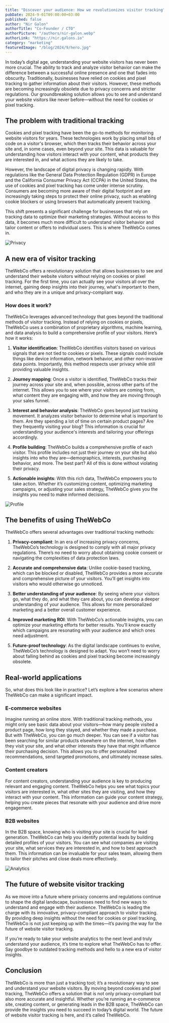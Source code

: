 ```yaml
---
title: "Discover your audience: How we revolutionizes visitor tracking"
pubDate: 2024-9-01T09:00:00+03:00
published: false
author: "Nir Galon"
authorTitle: "Co-Founder / CTO"
authorPicture: "/authors/nir-galon.webp"
authorLink: "https://nir.galons.io"
category: "marketing"
featuredImage: "/blog/2024/9/hero.jpg"
---
```


In today’s digital age, understanding your website visitors has never been more crucial. The ability to track and analyze visitor behavior can make the difference between a successful online presence and one that fades into obscurity. Traditionally, businesses have relied on cookies and pixel tracking to gather information about their visitors. However, these methods are becoming increasingly obsolete due to privacy concerns and stricter regulations. Our groundbreaking solution allows you to see and understand your website visitors like never before—without the need for cookies or pixel tracking.

<!--more-->

## The problem with traditional tracking

Cookies and pixel tracking have been the go-to methods for monitoring website visitors for years. These technologies work by placing small bits of code on a visitor's browser, which then tracks their behavior across your site and, in some cases, even beyond your site. This data is valuable for understanding how visitors interact with your content, what products they are interested in, and what actions they are likely to take.

However, the landscape of digital privacy is changing rapidly. With regulations like the General Data Protection Regulation (GDPR) in Europe and the California Consumer Privacy Act (CCPA) in the United States, the use of cookies and pixel tracking has come under intense scrutiny. Consumers are becoming more aware of their digital footprint and are increasingly taking steps to protect their online privacy, such as enabling cookie blockers or using browsers that automatically prevent tracking.

This shift presents a significant challenge for businesses that rely on tracking data to optimize their marketing strategies. Without access to this data, it becomes much more difficult to understand visitor behavior and tailor content or offers to individual users. This is where TheWebCo comes in.

![Privacy](/blog/2024/9/privacy.jpg)

## A new era of visitor tracking

TheWebCo offers a revolutionary solution that allows businesses to see and understand their website visitors without relying on cookies or pixel tracking. For the first time, you can actually see your visitors all over the internet, gaining deep insights into their journey, what's important to them, and who they are in a unique and privacy-compliant way.

### How does it work?

TheWebCo leverages advanced technology that goes beyond the traditional methods of visitor tracking. Instead of relying on cookies or pixels, TheWebCo uses a combination of proprietary algorithms, machine learning, and data analysis to build a comprehensive profile of your visitors. Here’s how it works:

1. **Visitor identification**: TheWebCo identifies visitors based on various signals that are not tied to cookies or pixels. These signals could include things like device information, network behavior, and other non-invasive data points. Importantly, this method respects user privacy while still providing valuable insights.

2. **Journey mapping**: Once a visitor is identified, TheWebCo tracks their journey across your site and, when possible, across other parts of the internet. This allows you to see where your visitors are coming from, what content they are engaging with, and how they are moving through your sales funnel.

3. **Interest and behavior analysis**: TheWebCo goes beyond just tracking movement. It analyzes visitor behavior to determine what is important to them. Are they spending a lot of time on certain product pages? Are they frequently visiting your blog? This information is crucial for understanding your audience's interests and tailoring your offerings accordingly.

4. **Profile building**: TheWebCo builds a comprehensive profile of each visitor. This profile includes not just their journey on your site but also insights into who they are—demographics, interests, purchasing behavior, and more. The best part? All of this is done without violating their privacy.

5. **Actionable insights**: With this rich data, TheWebCo empowers you to take action. Whether it’s customizing content, optimizing marketing campaigns, or adjusting your sales strategy, TheWebCo gives you the insights you need to make informed decisions.

![Profile](/blog/2024/9/profile.jpg)

## The benefits of using TheWebCo

TheWebCo offers several advantages over traditional tracking methods:

1. **Privacy-compliant**: In an era of increasing privacy concerns, TheWebCo’s technology is designed to comply with all major privacy regulations. There’s no need to worry about obtaining cookie consent or navigating the complexities of data protection laws.

2. **Accurate and comprehensive data**: Unlike cookie-based tracking, which can be blocked or disabled, TheWebCo provides a more accurate and comprehensive picture of your visitors. You’ll get insights into visitors who would otherwise go unnoticed.

3. **Better understanding of your audience**: By seeing where your visitors go, what they do, and what they care about, you can develop a deeper understanding of your audience. This allows for more personalized marketing and a better overall customer experience.

4. **Improved marketing ROI**: With TheWebCo’s actionable insights, you can optimize your marketing efforts for better results. You’ll know exactly which campaigns are resonating with your audience and which ones need adjustment.

5. **Future-proof technology**: As the digital landscape continues to evolve, TheWebCo’s technology is designed to adapt. You won’t need to worry about falling behind as cookies and pixel tracking become increasingly obsolete.

## Real-world applications

So, what does this look like in practice? Let’s explore a few scenarios where TheWebCo can make a significant impact.

### E-commerce websites

Imagine running an online store. With traditional tracking methods, you might only see basic data about your visitors—how many people visited a product page, how long they stayed, and whether they made a purchase. But with TheWebCo, you can go much deeper. You can see if a visitor has been searching for similar products elsewhere on the internet, how often they visit your site, and what other interests they have that might influence their purchasing decision. This allows you to offer personalized recommendations, send targeted promotions, and ultimately increase sales.

### Content creators

For content creators, understanding your audience is key to producing relevant and engaging content. TheWebCo helps you see what topics your visitors are interested in, what other sites they are visiting, and how they interact with your content. This information can guide your content strategy, helping you create pieces that resonate with your audience and drive more engagement.

### B2B websites

In the B2B space, knowing who is visiting your site is crucial for lead generation. TheWebCo can help you identify potential leads by building detailed profiles of your visitors. You can see what companies are visiting your site, what services they are interested in, and how to best approach them. This information can be invaluable for your sales team, allowing them to tailor their pitches and close deals more effectively.

![Analytics](/blog/2024/9/analytics.jpg)

## The future of website visitor tracking

As we move into a future where privacy concerns and regulations continue to shape the digital landscape, businesses need to find new ways to understand and engage with their audience. TheWebCo is leading the charge with its innovative, privacy-compliant approach to visitor tracking. By providing deep insights without the need for cookies or pixel tracking, TheWebCo is not just keeping up with the times—it’s paving the way for the future of website visitor tracking.

If you’re ready to take your website analytics to the next level and truly understand your audience, it’s time to explore what TheWebCo has to offer. Say goodbye to outdated tracking methods and hello to a new era of visitor insights.

## Conclusion

TheWebCo is more than just a tracking tool; it’s a revolutionary way to see and understand your website visitors. By moving beyond cookies and pixel tracking, TheWebCo offers a solution that is not only privacy-compliant but also more accurate and insightful. Whether you’re running an e-commerce site, creating content, or generating leads in the B2B space, TheWebCo can provide the insights you need to succeed in today’s digital world. The future of website visitor tracking is here, and it’s called TheWebCo.
